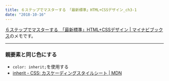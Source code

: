 ```yaml
---
title: ６ステップでマスターする　「最新標準」HTML+CSSデザイン_ch3-1
date: "2018-10-16"
---
```


[６ステップでマスターする　「最新標準」HTML+CSSデザイン | マイナビブックス](https://book.mynavi.jp/supportsite/detail/9784839960223.html)のメモです。

---

### 親要素と同じ色にする
- `color: inherit;`を使用する
- [inherit - CSS: カスケーディングスタイルシート | MDN](https://developer.mozilla.org/ja/docs/Web/CSS/inherit)


